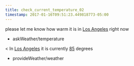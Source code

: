 ```yaml
---
title: check_current_temperature_02
timestamp: 2017-01-16T09:51:23.449818773-05:00
---
```


please let me know how warm it is in [Los Angeles](city) right now
* askWeather/temperature

< In [Los Angeles](city) it is currently [85](temperature) degrees
* provideWeather/weather